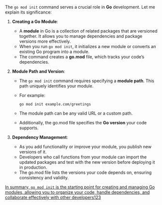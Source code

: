 The `go mod init` command serves a crucial role in **Go** development. Let me explain its significance:

1. **Creating a Go Module**:
    
    - A **module** in Go is a collection of related packages that are versioned together. It allows you to manage dependencies and package versions more effectively.
    - When you run `go mod init`, it initializes a new module or converts an existing Go program into a module.
    - The command creates a **go.mod** file, which tracks your code’s dependencies.
2. **Module Path and Version**:
    
    - The `go mod init` command requires specifying a **module path**. This path uniquely identifies your module.
    - For example:
        
        ```
        go mod init example.com/greetings
        ```
        
    - The module path can be any valid URL or a custom path.
    - Additionally, the go.mod file specifies the **Go version** your code supports.
3. **Dependency Management**:
    
    - As you add functionality or improve your module, you publish new versions of it.
    - Developers who call functions from your module can import the updated packages and test with the new version before deploying it in production.
    - The go.mod file lists the versions your code depends on, ensuring consistency and validity.

[In summary, `go mod init` is the starting point for creating and managing Go modules, allowing you to organize your code, handle dependencies, and collaborate effectively with other developers](https://go.dev/doc/tutorial/create-module)[1](https://go.dev/doc/tutorial/create-module)[2](https://kl1p.com/step-by-step-guide-go-mod-init-with-real-code-examples-for-smooth-sailing-in-your-dev-workflow/)[3](https://go.dev/doc/modules/gomod-ref)